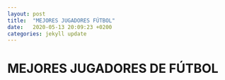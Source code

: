 ```yaml
---
layout: post
title:  "MEJORES JUGADORES FÚTBOL"
date:   2020-05-13 20:09:23 +0200
categories: jekyll update
---
```


# MEJORES JUGADORES DE FÚTBOL
